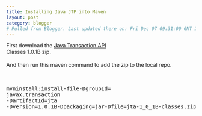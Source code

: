 ```yaml
---
title: Installing Java JTP into Maven
layout: post
category: blogger
# Pulled from Blogger. Last updated there on: Fri Dec 07 09:31:00 GMT 2007
---
```

First download the <a href="http://java.sun.com/products/jta/">Java Transaction API</a><br />Classes 1.0.1B zip.<br /><br />And then run this maven command to add the zip to the local repo.<br /><br /><pre class="prettyprint"><br />mvninstall:install-file-DgroupId= javax.transaction<br>-DartifactId=jta<br>-Dversion=1.0.1B-Dpackaging=jar-Dfile=jta-1_0_1B-classes.zip <br /></pre>
